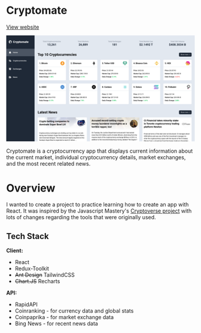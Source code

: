 # Cryptomate

[View website](https://jrlnd-projects-cryptomate.netlify.app/)

![Cryptomate screenshot](/assets/screenshot.png)

Cryptomate is a cryptocurrency app that displays current information about the current market, individual cryptocurrency details, market exchanges, and the most recent related news.

# Overview

I wanted to create a project to practice learning how to create an app with React. It was inspired by the Javascript Mastery's [Cryptoverse project](https://www.youtube.com/watch?v=9DDX3US3kss) with lots of changes regarding the tools that were originally used.

## Tech Stack

**Client:**
- React
- Redux-Toolkit
- ~~Ant Design~~ TailwindCSS
- ~~Chart.JS~~ Recharts

**API:**
- RapidAPI
- Coinranking - for currency data and global stats 
- Coinpaprika - for market exchange data
- Bing News - for recent news data